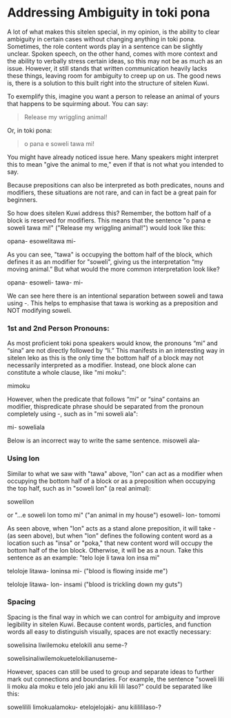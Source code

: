 # Addressing Ambiguity in toki pona
A lot of what makes this sitelen special, in my opinion, is the ability to clear ambiguity in certain cases without changing anything in toki pona. Sometimes, the role content words play in a sentence can be slightly unclear. Spoken speech, on the other hand, comes with more context and the ability to verbally stress certain ideas, so this may not be as much as an issue. However, it still stands that written communication heavily lacks these things, leaving room for ambiguity to creep up on us. The good news is, there is a solution to this built right into the structure of sitelen Kuwi.

To exemplify this, imagine you want a person to release an animal of yours that happens to be squirming about. You can say:
> Release my wriggling animal!

Or, in toki pona: 
> o pana e soweli tawa mi!

You might have already noticed issue here. Many speakers might interpret this to mean "give the animal to me," even if that is not what you intended to say. 

Because prepositions can also be interpreted as both predicates, nouns and modifiers, these situations are not rare, and can in fact be a great pain for beginners.

So how does sitelen Kuwi address this? Remember, the bottom half of a block is reserved for modifiers. This means that the sentence "o pana e <span class="red">soweli</span> <span class="blue">tawa</span> mi!" ("Release my <span class="blue">wriggling</span> <span class="red">animal</span>!") would look like this:

<span class="kuwi big center">opana- e<span class="red">soweli</span><span class="blue">tawa</span> mi-</span>

As you can see, "<span class="blue">tawa</span>" is occupying the bottom half of the block, which defines it as an modifier for "<span class="red">soweli</span>", giving us the interpretation “my moving animal.” But what would the more common interpretation look like?

<span class="kuwi big center">opana- e<span class="red">soweli</span>- <span class="blue">tawa</span>- mi-</span>

We can see here there is an intentional separation between <span class="red">soweli</span> and <span class="blue">tawa</span> using <span class="kuwi medium">-</span>. This helps to emphasise that <span class="blue">tawa</span> is working as a preposition and NOT modifying <span class="red">soweli</span>.

### 1st and 2nd Person Pronouns:
As most proficient toki pona speakers would know, the pronouns “mi” and “sina” are not directly followed by “li.” This manifests in an interesting way in sitelen leko as this is the only time the bottom half of a block may not necessarily interpreted as a modifier. Instead, one block alone can constitute a whole clause, like "<span class="red">mi</span> <span class="blue">moku</span>":

<span class="kuwi big center"><span class="red">mi</span><span class="blue">moku</span></span>

However, when the predicate that follows “mi” or “sina” contains an modifier, thispredicate phrase should be separated from the pronoun completely using <span class="kuwi medium">-</span>, such as in "<span class="red">mi</span> <span class="blue">soweli</span> <span class="pink">ala</span>":

<span class="kuwi big center"><span class="red">mi-</span> <span class="blue">soweli</span><span class="pink">ala</span></span>

Below is an incorrect way to write the same sentence.
<span class="big center kuwi"><span class="red">mi</span><span class="blue">soweli</span> <span class="pink">ala-</span></span>

### Using lon
Similar to what we saw with "tawa" above, "lon" can act as a modifier when occupying the bottom half of a block or as a preposition when occupying the top half, such as in "soweli <span class="blue">lon</span>" (a <span class="blue">real</span> animal):

<span class="kuwi big center">soweli<span class="blue">lon</span></span>

or "...e soweli <span class="green">lon</span> tomo mi" ("an animal <span class="green">in</span> my house")
<span class="kuwi big center">esoweli- <span class="green">lon</span>- tomomi</span>

As seen above, when "lon" acts as a stand alone preposition, it will take <span class="kuwi medium">-</span>(as seen above), but when "lon" defines the following content word as a location such as "insa" or "poka," that new content word will occupy the bottom half of the lon block. Otherwise, it will be as a noun. Take this sentence as an example: "telo loje li tawa <span class="green">lon</span> <span class="red">insa</span> mi"

<span class="kuwi big center">teloloje litawa- <span class="green">lon</span><span class="red">insa</span> mi-</span> 
("blood is flowing inside me")

<span class="kuwi big center">teloloje litawa- <span class="green">lon</span>- <span class="red">insa</span>mi</span>
("blood is trickling down my guts")

### Spacing
Spacing is the final way in which we can control for ambiguity and improve legibility in sitelen Kuwi. Because content words, particles, and function words all easy to distinguish visually, spaces are not exactly necessary:

<span class="kuwi center big">sowelisina  liwilemoku  etelokili  anu  seme-?</span> 

<span class="kuwi center big">sowelisinaliwilemokuetelokilianuseme-</span>

However, spaces can still be used to group and separate ideas to further mark out connections and boundaries. For example, the sentence "soweli lili li moku ala moku e telo jelo jaki anu kili lili laso?" could be separated like this:

<span class="kuwi big center">sowelilili  limokualamoku-  etelojelojaki-  anu  kililililaso-?</span>

